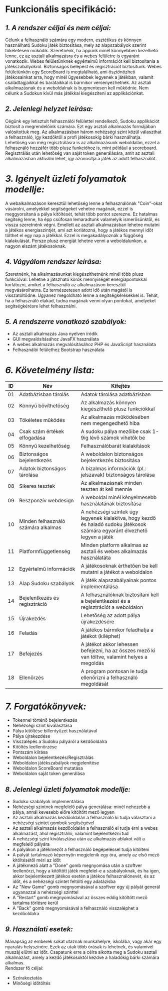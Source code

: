 # **Funkcionális specifikáció:**

## ***1. A rendszer céljai és nem céljai:***
Célunk a felhasználó számára egy modern, esztétikus és könnyen használható Sudoku játék biztosítása, mely az alapszabályok szerint tökéletesen működik. 
Szeretnénk, ha appunk minél könnyebben kezelhető lenne, ez az asztali alkalmazásra és a webes felületre is egyaránt vonatkozik. 
Webes felületünknek egyértelmű információt kell biztosítania a játékszabályokról. Biztonságos belépést és regisztrációt biztosítunk. 
Webes felületünkön egy ScoreBoard is megtalálható, ami ösztönözheti játékosainkat arra, hogy minél ügyesebbek legyenek a játékban, 
valamit családtagjaikkal és barátaikkal is bármikor versenyezhetnek. Az asztali alkalmazásnak és a weboldalnak is bugmentesen kell működnie.
Nem célunk a Sudokun kívül más játékkal kiegészíteni az applikációnkat.

## ***2. Jelenlegi helyzet leírása:***
Cégünk egy letisztult felhasználói felülettel rendelkező, Sudoku applikációt biztosít a megrendelőink számára. 
Ezt egy asztali alkalmazás formájában valósítottuk meg. Az alkalmazásban három nehézségi szint közül választhat a felhasználó, 
így kezdőktől a profi játékosokig bárki használhatja. Lehetőség van még regisztrálásra is az alkalmazásunk weboldalán, ezzel a felhasználó hozzáfér több plusz funkcióhoz is, 
mint például a scoreboard. Regisztrálás után lehetőség van saját token generálására, amit az asztali alkalmazásban aktiválni lehet, így azonosítja a játék az adott felhasználót.

# ***3. Igényelt üzleti folyamatok modellje:***
A webalkalmazáson keresztül lehetőség lenne a felhasználónak "Coin"-okat vásárolni, amelyekkel segítségeket vehetne magának, ezzel is meggyorsítaná a pálya 
kitöltését, tehát több pontot szerezne. Ez hatalmas segítség lenne, ha épp csúfosan lemaradtunk valamelyik ismerősünktől, és vissza szeretnénk végni.
Emellett az asztali alkalmazásban lehetne mutatni a játékos energiaszintjét, ami azt korlátozná, hogy a játékos mennyi időt tölthet el egy nap a játékkal.
Ezzel is megakadályoznák a függőség kialakulását. Persze plusz energiát lehetne venni a weboldalunkon, a nagyon elszánt játékosoknak.

## ***4. Vágyálom rendszer leírása:***
Szeretnénk, ha alkalmazásunkat kiegészíthetnénk minél több plusz funkcióval. Lehetne a játszható körök mennyiségét energiapontokkal korlátozni, 
amiket a felhasználó az alkalmazáson keresztül megvásárolhatna. Ez természetesen adott idő után magától is visszatöltődne. Ugyanez megoldható lenne a segítségkérésekkel is. 
Tehát, ha a felhasználó elakad, tudna magának venni olyan pontokat, amelyeket segítségkérésre lehet felhasználni.

## ***5. A rendszerre vonatkozó szabályok:***
- Az asztali alkalmazás Java nyelven íródik
- GUI megvalósításához JavaFX használata
- A webes alkalmazás megvalósításához PHP és JavaScript használata
- Felhasználói felülethez Bootstrap használata

# ***6. Követelmény lista:***
| ID | Név | Kifejtés |
|----|-----|----------|
| 01 | Adatbázisban tárolás | Adatok tárolása adatbázisban |
| 02 | Könnyű bővíthetőség | Az alkalmazás könnyen kiegészíthető plusz funkciókkal |
| 03 | Tökéletes működés | Az alkalmazás működésében nem megengedhető hiba |
| 04 | Csak szám értékek elfogadása | A sudoku pálya mezőibe csak 1-9ig lévő számok vihetők be |
| 05 | Könnyű kezelhetőség | Felhasználóbarát kialakítások |
| 06 | Biztonságos bejelentkezés | A weboldalon biztonságos bejelentkezés biztosítása |
| 07 | Adatok biztonságos tárolása | A bizalmas információk (pl.: jelszavak) biztonságos tárolása |
| 08 | Sikeres tesztek | Az alkalmazásnak minden teszten át kell mennie |
| 09 | Reszponzív webdesign | A weboldal minél kényelmesebb használatának biztosítása |
| 10 | Minden felhasználó számára alkalmas | A nehézségi szintek úgy legyenek kialakítva, hogy kezdő és haladó sudoku játékosok számára egyaránt élvezhető legyen a játék |
| 11 | Platformfüggetlenség | Minden platform alkalmas az asztali és webes alkalmazás használatáta |
| 12 | Egyértelmű információk | A játékosoknak érthetően be kell mutatni a játékot a weboldalon |
| 13 | Alap Sudoku szabályok | A játék alapszabályainak pontos implementálása |
| 14 | Bejelentkezés és regisztráció | A felhasználóknak biztosítani kell a bejelentkezést és a regisztrációt a weboldalon |
| 15 | Újrakezdés | Lehetőség az adott pálya újrakezdésére |
| 16 | Feladás | A játékos bármikor feladhatja a játékot (kiléphet) |
| 17 | Befejezés | A játékot akkor lehessen befejezni, ha az összes mező ki van töltve, valamint helyes a megoldás |
| 18 | Ellenőrzés | A program pontosan le tudja ellenőrizni a felhasználó megoldását |

# ***7. Forgatókönyvek:***
- Tokennel történő bejelentkezés
- Nehézségi szint kiválasztása
- Pálya kitöltése billentyűzet használatával
- Pálya újrakezdése
- Visszalépés a Sudoku pályáról a kezdőoldalra
- Kitöltés leellenőrzése
- Pontszám kiírása
- Weboldalon bejelentkezés/Regisztrálás
- Weboldalon játékszabályok megjelenítése
- Weboldalon ScoreBoard mutatása
- Weboldalon saját token generálása

## ***8. Jelenlegi üzleti folyamatok modellje:***
- Sudoku szabályok implementálása
- Nehézségi szintnek megfelelő pálya generálása: minél nehezebb a pálya, annál kevesebb előre kitöltött mező legyen
- Az asztali alkalmazás kezdőoldalán a felhasználó ki tudja választani a nehézségi szintet gombok segítségével
- Az asztali alkalmazás kezdőoldalán a felhasználó el tudja érni a webes alkalmazást, ahol regisztrálni, valamint bejelentkezni tud
- A nehézségi szint kiválasztása után az alkalmazás ablakot vált a megfelelő pályára
- A pályákon a játékmezőt a felhasználó begépeléssel tudja kitölteni
- A pályát tartalmazó képernyőn megjelenik egy óra, amely az első mező kitöltésétől méri az időt
- A játékmező alatt a "Done" gomb megnyomása után a szoftver leellenőrzi, hogy a kitöltött játék megfelel-e a szabályoknak, és ha igen, akkor bejelentkezett játékos esetén a játékos felhasználónevét, és az időt, és a nehézségi szintet feltölti egy adatázisba
- Az "New Game" gomb megnyomásával a szoftver egy új pályát generál ugyanazzal a nehézségi szinttel
- A "Restart" gomb megnyomásával az összes eddig kitöltött mező tartalma törlésre kerül
- A "Back" gomb megnyomásával a felhasználó visszaléphet a kezdőoldalra

## ***9. Használati esetek:***
Manapság az emberek sokat utaznak munkahelyre, iskolába, vagy akár egy nyaralás helyszínére. Ezek az utak több órásak is lehetnek, és valamivel muszáj elütni az időt. 
Csapatunk erre a célra alkotta meg a Sudoku asztali alkalmazást, amely a kezdő játékosoktól kezdve a haladókig bárki számára alkalmas. <br>
Rendszer fő céljai:
- Szórakoztatás
- Minőségi időtöltés



